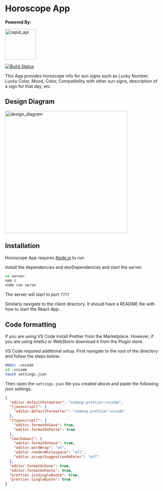 # Horoscope App

**Powered By:**

<img width="100" alt="rapid_api" src="https://user-images.githubusercontent.com/32971892/205967268-7eead88a-b6bd-45ab-b0c8-45321ef91c52.png">

[![Build Status](https://travis-ci.org/joemccann/dillinger.svg?branch=master)](https://travis-ci.org/joemccann/dillinger)

This App provides horoscope info for sun signs such as Lucky Number, Lucky Color, Mood, Color, Compatibility with other sun signs, description of a sign for that day, etc.

## Design Diagram

<img width="400" alt="design_diagram" src="https://user-images.githubusercontent.com/32971892/205996503-57292df8-63a6-4c23-9830-92a2498b9998.png">

## Installation

Horoscope App requires [Node.js](https://nodejs.org/) to run

Install the dependencies and devDependencies and start the server.

```sh
cd server
npm i
node run serve
```

The server will start in port `7777`

Similarly navigate to the client directory. It should have a README file with how to start the React App.

## Code formatting

If you are using VS Code install Prettier from the Marketplace. However, if you are using IntelliJ or WebStorm download it from the Plugin store.

VS Code required additional setup. First navigate to the root of the directory and follow the steps below:

```sh
mkdir .vscode
cd .vscode
touch settings.json
```

Then open the `settings.json` file you created above and paste the following json settings.

```json
{
  "editor.defaultFormatter": "esbenp.prettier-vscode",
  "[javascript]": {
    "editor.defaultFormatter": "esbenp.prettier-vscode"
  },
  "[typescript]": {
    "editor.formatOnSave": true,
    "editor.formatOnPaste": true
  },
  "[markdown]": {
    "editor.formatOnSave": true,
    "editor.wordWrap": "on",
    "editor.renderWhitespace": "all",
    "editor.acceptSuggestionOnEnter": "off"
  },
  "editor.formatOnSave": true,
  "editor.formatOnPaste": true,
  "prettier.jsxSingleQuote": true,
  "prettier.singleQuote": true
}
```
